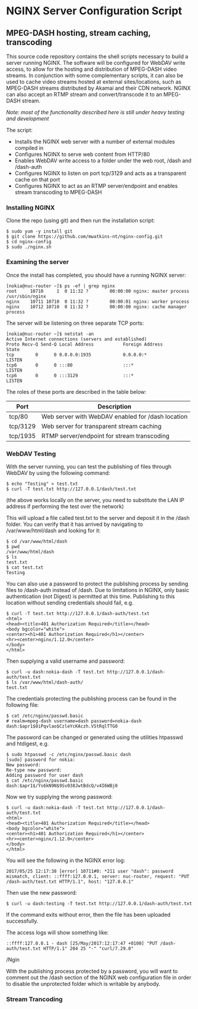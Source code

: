 # NGINX Server Configuration Script

## MPEG-DASH hosting, stream caching, transcoding

This source code repository contains the shell scripts necessary to build a server running NGINX. The software will be configured for WebDAV write access, to allow for the hosting and distribution of MPEG-DASH video streams. In conjunction with some complementary scripts, it can also be used to cache video streams hosted at external sites/locations, such as MPEG-DASH streams distributed by Akamai and their CDN network. NGINX can also accept an RTMP stream and convert/transcode it to an MPEG-DASH stream.

*Note: most of the functionality described here is still under heavy testing and development*

The script:

* Installs the NGINX web server with a number of external modules compiled in
* Configures NGINX to serve web content from HTTP/80
* Enables WebDAV write access to a folder under the web root, /dash and /dash-auth
* Configures NGINX to listen on port tcp/3129 and acts as a transparent cache on that port
* Configures NGINX to act as an RTMP server/endpoint and enables stream transcoding to MPEG-DASH

### Installing NGINX

Clone the repo (using git) and then run the installation script:

    $ sudo yum -y install git
    $ git clone https://github.com/mwatkins-nt/nginx-config.git
    $ cd nginx-config
    $ sudo ./nginx.sh

### Examining the server

Once the install has completed, you should have a running NGINX server:

    [nokia@nuc-router ~]$ ps -ef | grep nginx
    root     10710     1  0 11:32 ?        00:00:00 nginx: master process /usr/sbin/nginx
    nginx    10711 10710  0 11:32 ?        00:00:01 nginx: worker process
    nginx    10712 10710  0 11:32 ?        00:00:00 nginx: cache manager process

The server will be listening on three separate TCP ports:

    [nokia@nuc-router ~]$ netstat -an
    Active Internet connections (servers and established)
    Proto Recv-Q Send-Q Local Address           Foreign Address         State      
    tcp        0      0 0.0.0.0:1935            0.0.0.0:*               LISTEN     
    tcp6       0      0 :::80                   :::*                    LISTEN     
    tcp6       0      0 :::3129                 :::*                    LISTEN     

The roles of these ports are described in the table below:

Port     | Description
---------| -----------
tcp/80	 | Web server with WebDAV enabled for /dash location
tcp/3129 | Web server for transparent stream caching
tcp/1935 | RTMP server/endpoint for stream transcoding

### WebDAV Testing

With the server running, you can test the publishing of files through WebDAV by using the following command:

    $ echo "Testing" > test.txt
    $ curl -T test.txt http://127.0.0.1/dash/test.txt

(the above works locally on the server, you need to substitute the LAN IP address if performing the test over the network)

This will upload a file called test.txt to the server and deposit it in the /dash folder. You can verify that it has arrived by navigating to /var/www/html/dash and looking for it:

    $ cd /var/www/html/dash
    $ pwd
    /var/www/html/dash
    $ ls
    test.txt
    $ cat test.txt 
    Testing

You can also use a password to protect the publishing process by sending files to /dash-auth instead of /dash. Due to limitations in NGINX, only basic authentication (not Digest) is permitted at this time. Publishing to this location without sending credentials should fail, e.g.

    $ curl -T test.txt http://127.0.0.1/dash-auth/test.txt
    <html>
    <head><title>401 Authorization Required</title></head>
    <body bgcolor="white">
    <center><h1>401 Authorization Required</h1></center>
    <hr><center>nginx/1.12.0</center>
    </body>
    </html>

Then supplying a valid username and password:

    $ curl -u dash:nokia-dash -T test.txt http://127.0.0.1/dash-auth/test.txt
    $ ls /var/www/html/dash-auth/
    test.txt

The credentials protecting the publishing process can be found in the following file:

    $ cat /etc/nginx/passwd.basic 
    # realm=mpeg-dash username=dash password=nokia-dash
    dash:$apr1$0iPqvlao$CzleYcKAczh.VStRqlTTG0

The password can be changed or generated using the utilities htpasswd and htdigest, e.g.

    $ sudo htpasswd -c /etc/nginx/passwd.basic dash
    [sudo] password for nokia: 
    New password: 
    Re-type new password: 
    Adding password for user dash
    $ cat /etc/nginx/passwd.basic
    dash:$apr1$/Ys6kN9N$9Sv038JwtBdcQ/v4I6WBj0

Now we try supplying the wrong password:

    $ curl -u dash:nokia-dash -T test.txt http://127.0.0.1/dash-auth/test.txt
    <html>
    <head><title>401 Authorization Required</title></head>
    <body bgcolor="white">
    <center><h1>401 Authorization Required</h1></center>
    <hr><center>nginx/1.12.0</center>
    </body>
    </html>

You will see the following in the NGINX error log:

    2017/05/25 12:17:38 [error] 10711#0: *211 user "dash": password mismatch, client: ::ffff:127.0.0.1, server: nuc-router, request: "PUT /dash-auth/test.txt HTTP/1.1", host: "127.0.0.1"

Then use the new password:

    $ curl -u dash:testing -T test.txt http://127.0.0.1/dash-auth/test.txt

If the command exits without error, then the file has been uploaded successfully.

The access logs will show something like:

    ::ffff:127.0.0.1 - dash [25/May/2017:12:17:47 +0100] "PUT /dash-auth/test.txt HTTP/1.1" 204 25 "-" "curl/7.29.0"
/Ngin

With the publishing process protected by a password, you will want to comment out the /dash section of the NGINX web configuration file in order to disable the unprotected folder which is writable by anybody.

### Stream Trancoding
